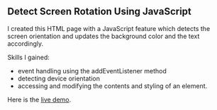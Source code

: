 ## Detect Screen Rotation Using JavaScript

I created this HTML page with a JavaScript feature which detects the screen orientation and updates the background color and the text accordingly.

Skills I gained:
  * event handling using the addEventListener method
  * detecting device orientation
  * accessing and modifying the contents and styling of an element.
  
Here is the [live demo](https://detect-screen-rotation-js.netlify.app/).
